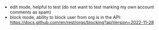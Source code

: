 - edit mode, helpful to test (do not want to test marking my own account comments as spam)
- block mode, ability to block user from org is in the API: https://docs.github.com/en/rest/orgs/blocking?apiVersion=2022-11-28
